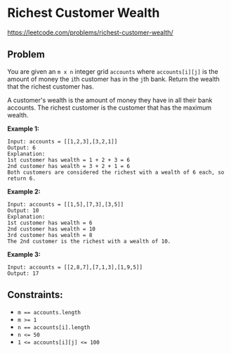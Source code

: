 # Richest Customer Wealth

https://leetcode.com/problems/richest-customer-wealth/

## Problem

You are given an `m x n` integer grid `accounts` where `accounts[i][j]` is the amount of money the `i`th​ customer has in the `j​​​​​​​​​`th bank. Return the wealth that the richest customer has.

A customer's wealth is the amount of money they have in all their bank accounts. The richest customer is the customer that has the maximum wealth.

**Example 1:**

```
Input: accounts = [[1,2,3],[3,2,1]]
Output: 6
Explanation:
1st customer has wealth = 1 + 2 + 3 = 6
2nd customer has wealth = 3 + 2 + 1 = 6
Both customers are considered the richest with a wealth of 6 each, so return 6.
```

**Example 2:**

```
Input: accounts = [[1,5],[7,3],[3,5]]
Output: 10
Explanation:
1st customer has wealth = 6
2nd customer has wealth = 10
3rd customer has wealth = 8
The 2nd customer is the richest with a wealth of 10.
```

**Example 3:**

```
Input: accounts = [[2,8,7],[7,1,3],[1,9,5]]
Output: 17
```

## Constraints:

- `m == accounts.length`
- `m >= 1`
- `n == accounts[i].length`
- `n <= 50`
- `1 <= accounts[i][j] <= 100`
